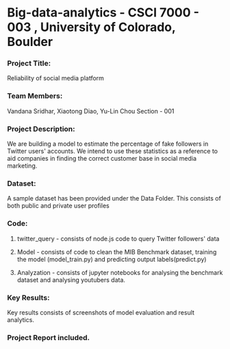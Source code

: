# Big-data-analytics - CSCI 7000 - 003 , University of Colorado, Boulder

### Project Title:

Reliability of social media platform

### Team Members:

Vandana Sridhar, Xiaotong Diao, Yu-Lin Chou 
Section - 001

### Project Description:

We are building a model to estimate the percentage of fake followers in Twitter users' accounts. We intend to use these statistics as a reference to aid companies in finding the correct customer base in social media marketing.

### Dataset:

A sample dataset has been provided under the Data Folder. This consists of both public and private user profiles

### Code: 

1) twitter_query - consists of node.js code to query Twitter followers' data

2) Model - consists of code to clean the MIB Benchmark dataset, training the model (model_train.py) and predicting output labels(predict.py)

3) Analyzation - consists of jupyter notebooks for analysing the benchmark dataset and analysing youtubers data.

### Key Results:

Key results consists of screenshots of model evaluation and result analytics.

### Project Report included.



